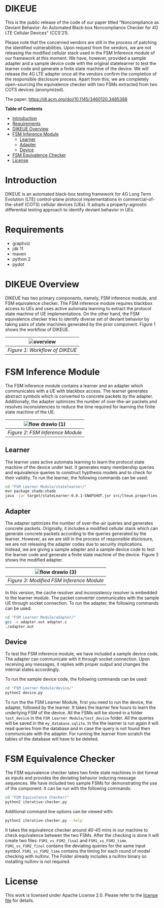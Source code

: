 # DIKEUE

This is the public release of the code of our paper titled "Noncompliance as Deviant Behavior: An Automated Black-box Noncompliance Checker for 4G LTE Cellular Devices" (CCS'21).  

Please note that the concerned vendors are still in the process of patching the identified vulnerabilities. Upon request from the vendors, we are not releasing the modified cellular stack used in the FSM Inference module of our framework at this moment. We have, however, provided a sample adapter and a sample device code with the original statelearner to test the learner code and generate a finite state machine of the device. 
We will release the 4G LTE adapter once all the vendors confirm the completion of the responsible disclosure process. Apart from this, we are completely open-sourcing the equivalence checker with two FSMs extracted from two COTS devices (anonymized).

The paper: https://dl.acm.org/doi/10.1145/3460120.3485388

**Table of Contents**

- [Introduction](#introduction)
- [Requirements](#requirements)
- [DIKEUE Overview](#dikeue-overview)
- [FSM Inference Module](#fsm-inference-module)
  - [Learner](#learner)
  - [Adapter](#adapter)
  - [Device](#device)
- [FSM Equivalence Checker](#fsm-equivalence-checker)
- [License](#license)

# Introduction
DIKEUE is an automated black-box testing framework for 4G Long Term Evolution (LTE) control-plane protocol implementations in commercial-of-the-shelf (COTS) cellular devices (UEs). It adopts a property-agnostic differential testing approach to identify deviant behavior in UEs.  

# Requirements

- graphviz
- jdk 11
- maven
- python 2
- pydot

# DIKEUE Overview
DIKEUE has two primary components, namely, FSM inference module, and FSM equivalence checker. The FSM inference module requires blackbox access to UEs and uses active automata learning to extract the protocol state machine of UE implementations. On the other hand, the FSM equivalence checker tries to identify diverse set of deviant behavior by taking pairs of state machines generated by the prior component. Figure 1 shows the workflow of DIKEUE.

| ![overview](https://user-images.githubusercontent.com/22367466/141699623-68ce24b2-70e2-49e9-b9ae-069ced78430e.png) | 
|:--:| 
| *Figure 1: Workflow of DIKEUE* |


# FSM Inference Module
The FSM inference module contains a learner and an adapter which communicates with a UE with blackbox access. The learner generates abstract symbols which is converted to concrete packets by the adapter. Additionally, the adapter optimizes the number of over-the-air packets and resolves inconsistencies to reduce the time required for learning the finite state machine of the UE.

| ![flow drawio (1)](https://user-images.githubusercontent.com/44625877/141606854-fc371bdf-53ac-4f3b-bd62-24aceaa566f5.png) | 
|:--:| 
| *Figure 2: FSM Inference Module* |

## Learner
The learner uses active automata learning to learn the protocol state machine of the device under test. It generates many membership queries and equivalence queries to construct hypthesis models and to check for their validity. To run the learner, the following commands can be used: 

```bash
cd "FSM Learner Module/statelearner/"
mvn package shade:shade
java -jar target/stateLearner-0.0.1-SNAPSHOT.jar src/lteue.properties
```

## Adapter
The adapter optimizes the number of over-the-air queries and generates concrete packets.  Originally, it includes a modified cellular stack which can generate concrete packets according to the queries generated by the learner. However, as we are still in the process of responsible disclosure, we are not releasing the adapter codes due to security implications. Instead, we are giving a sample adapter and a sample device code to test the learner code and generate a finite state machine of the device. Figure 3 shows the modified adapter.

| ![flow drawio (3)](https://user-images.githubusercontent.com/44625877/141607348-b96a4167-8746-42cc-a268-35fe3aea4a4d.png) | 
|:--:| 
| *Figure 3: Modified FSM Inference Module* |

In this version, the cache resolver and inconsistency resolver is embedded to the learner module. The packet converter communicates with the sample UE through socket connection. To run the adapter, the following commands can be used: 
```bash
cd "FSM Learner Module/adapter/"
gcc -o adapter.out adapter.c
./adapter.out
```

## Device
To test the FSM inference module, we have included a sample device code. The adapter can communicate with it through socket connection. Upon receiving any messages, it replies with proper output and changes the internal states accordingly. 

To run the sample device code, the following commands can be used:
```bash
cd "FSM Learner Module/device/"
python2 device.py
```

To run the the FSM Learner Module, first you need to run the device, the adapter, followed by the learner. It takes the learner few hours to learn the underlying FSM of the device. All the FSMs will be stored in a folder `test_device` in the `FSM Learner Module/test_device` folder. All the queries will be saved in the `my_database.sqlite`. In the the learner is run again it will read queries from the database and in case the query is not found then communicate with the adapter. For running the learner from scratch the tables of the database will have to be deleted.


# FSM Equivalence Checker
The FSM equivalence checker takes two finite state machines in dot format as inputs and provides the deviating behavior inducing message sequences. We have included two sample FSMs for demonstrating the use of the component. It can be run with the following commands:
```bash
cd "FSM Equivalence Checker/"
python2 iterative-checker.py
```
Additional command line options can be viewed with: 

```bash
python2 iterative-checker.py --help
```
It takes the equivalence checker around 40-45 mins in our machine to check equivalence between the two FSMs. After the checking is done it will create two files: `FSM1_vs_FSM2_final` and `FSM1_vs_FSM2_time`. `FSM1_vs_FSM2_final` contains the deviating queries for the same input symbol. `FSM1_vs_FSM2_time` contains the timing for each round of model checking with nuXmv. The Folder already includes a nuXmv binary so installing nuXmv is not required.


# License
This work is licensed under Apache License 2.0. Please refer to the [license file](https://github.com/SyNSec-den/DIKEUE/blob/main/LICENSE) for details.
